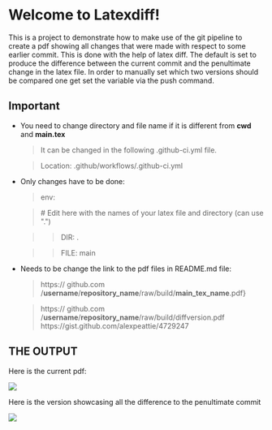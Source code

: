 # Welcome to Latexdiff!

This is a project to demonstrate how to make use of the git pipeline to create a pdf showing all
changes that were made with respect to some earlier commit. This is done with the help of latex diff.
The default is set to produce the difference between the current commit and
the penultimate change in the latex file.
In order to manually set which two versions should be compared one get set
the variable via the push command.

##  Important

- You need to change directory and file name if it is different from **cwd** and **main.tex**
  >  It can be changed in the following .github-ci.yml file. 
  
  >  Location: .github/workflows/.github-ci.yml
-  Only changes have to be done:
   > env:
   
    > \# Edit here with the names of your latex file and directory (can use ".")
   
	>>DIR: .
	
    >>    FILE: main
    
 - Needs to be change the link to the pdf files in README.md file:
   > https:// github.com /**username**/**repository_name**/raw/build/**main_tex_name**.pdf}
   
   >https:// github.com /**username**/**repository_name**/raw/build/diffversion.pdf
   >https://<!--This is a comment-->gist.github.com/<!--This is, too-->alexpeattie/4729247
## THE OUTPUT
Here is the current pdf:

[![](https://img.shields.io/badge/Download-pdf-red)](https://github.com/ikrom96git/latexdiff_readme/raw/build/main.pdf)

Here is the version showcasing all the difference to the penultimate commit

[![](https://img.shields.io/badge/Download-pdf-red)](https://github.com/ikrom96git/latexdiff_readme/raw/build/diffversion.pdf)
